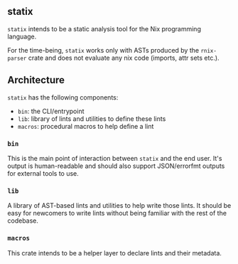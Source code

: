## statix

`statix` intends to be a static analysis tool for the
Nix programming language.

For the time-being, `statix` works only with ASTs
produced by the `rnix-parser` crate and does not evaluate
any nix code (imports, attr sets etc.). 

## Architecture

`statix` has the following components:

- `bin`: the CLI/entrypoint
- `lib`: library of lints and utilities to define these
  lints
- `macros`: procedural macros to help define a lint

### `bin`

This is the main point of interaction between `statix`
and the end user. It's output is human-readable and should
also support JSON/errorfmt outputs for external tools to
use.

### `lib`

A library of AST-based lints and utilities to help write
those lints. It should be easy for newcomers to write lints
without being familiar with the rest of the codebase.

### `macros`

This crate intends to be a helper layer to declare lints and
their metadata.
